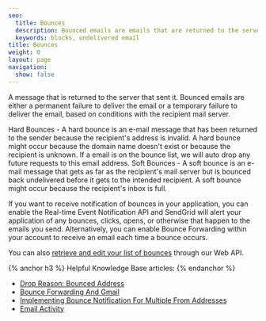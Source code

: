 ```yaml
---
seo:
  title: Bounces
  description: Bounced emails are emails that are returned to the server that sent them.
  keywords: blocks, undelivered email
title: Bounces
weight: 0
layout: page
navigation:
  show: false
---
```


A message that is returned to the server that sent it. Bounced emails are either a permanent failure to deliver the email or a temporary failure to deliver the email, based on conditions with the recipient mail server.

Hard Bounces - A hard bounce is an e-mail message that has been returned to the sender because the recipient's address is invalid. A hard bounce might occur because the domain name doesn't exist or because the recipient is unknown. If a email is on the bounce list, we will auto drop any future requests to this email address.
Soft Bounces - A soft bounce is an e-mail message that gets as far as the recipient's mail server but is bounced back undelivered before it gets to the intended recipient. A soft bounce might occur because the recipient's inbox is full.

If you want to receive notification of bounces in your application, you can enable the Real-time Event Notification API and SendGrid will alert your application of any bounces, clicks, opens, or otherwise that happen to the emails you send. Alternatively, you can enable Bounce Forwarding within your account to receive an email each time a bounce occurs.

You can also [retrieve and edit your list of bounces]({{root_url}}/API_Reference/Web_API/bounces.html) through our Web API.

{% anchor h3 %}
Helpful Knowledge Base articles:
{% endanchor %}

* [Drop Reason: Bounced Address](https://sendgrid.com/docs/Classroom/Track/Drops/drop_reason_bounced_address.html)
* [Bounce Forwarding And Gmail](https://sendgrid.com/docs/Classroom/Track/Bounces/bounce_forwarding_and_gmail.html)
* [Implementing Bounce Notification For Multiple From Addresses](https://sendgrid.com/docs/Classroom/Track/Bounces/implementing_bounce_notification_for_multiple_from_addresses.html)
* [Email Activity](https://sendgrid.com/docs/User_Guide/email_activity.html)
